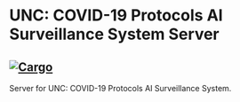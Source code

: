 # UNC: COVID-19 Protocols AI Surveillance System Server
[![Cargo](https://github.com/neilcantorne/unc-ai-surveillance-system-server/actions/workflows/rust.yml/badge.svg)](https://github.com/neilcantorne/unc-ai-surveillance-system-server/actions/workflows/rust.yml)
---
Server for UNC: COVID-19 Protocols AI Surveillance System.
